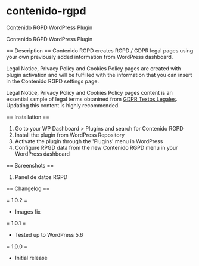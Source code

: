 # contenido-rgpd
Contenido RGPD WordPress Plugin

Contenido RGPD WordPress Plugin

== Description ==
Contenido RGPD creates RGPD / GDPR legal pages using your own previously added information from WordPress dashboard. 

Legal Notice, Privacy Policy and Cookies Policy pages are created with plugin activation and will be fulfilled with the information that you can insert in the Contenido RGPD settings page.

Legal Notice, Privacy Policy and Cookies Policy pages content is an essential sample of legal terms obtanined from [GDPR Textos Legales](https://textos-legales.edgartamarit.com/). Updating this content is highly recommended.

== Installation ==
1. Go to your WP Dashboard > Plugins and search for Contenido RGPD
2. Install the plugin from WordPress Repository
3. Activate the plugin through the 'Plugins' menu in WordPress
4. Configure RPGD data from the new Contenido RGPD menu in your WordPress dashboard

== Screenshots ==
1. Panel de datos RGPD

== Changelog ==

= 1.0.2 =
* Images fix

= 1.0.1 =
* Tested up to WordPress 5.6

= 1.0.0 =
* Initial release
